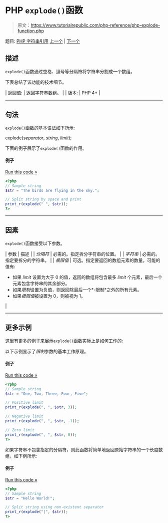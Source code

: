 # PHP `explode()`函数

> 原文：<https://www.tutorialrepublic.com/php-reference/php-explode-function.php>

题目: [PHP 字符串引用](php-string-functions.php) [上一个](php-echo-function.php) | [下一个](php-fprintf-function.php)

## 描述

`explode()`函数通过空格、逗号等分隔符将字符串分割成一个数组。

下表总结了该功能的技术细节。

| 返回值: | 返回字符串数组。 |
| 版本: | PHP 4+ |

* * *

## 句法

`explode()`函数的基本语法如下所示:

explode(*separator*, *string*, *limit*);

下面的例子展示了`explode()`函数的作用。

#### 例子

[Run this code »](../codelab.php?topic=php&file=explode-a-string-to-array "Run this code to view the output")

```php
<?php
// Sample string
$str = "The birds are flying in the sky.";

// Split string by space and print
print_r(explode(" ", $str));
?>
```

* * *

## 因素

`explode()`函数接受以下参数。

| 参数 | 描述 |
| *分隔符* | 必需的。指定拆分字符串的位置。 |
| *字符串* | 必需的。指定要拆分的字符串。 |
| *极限值* | 可选。指定要返回的数组元素的数量。可能的值有:

*   如果 *limit* 设置为大于 0 的值，返回的数组将包含最多 *limit* 个元素，最后一个元素包含字符串的其余部分。
*   如果*限制*设置为负值，则返回除最后一个*-限制*之外的所有元素。
*   如果*极限值*被设置为 0，则被视为 1。

 |

* * *

## 更多示例

这里有更多的例子来展示`explode()`函数实际上是如何工作的:

以下示例显示了*限制*参数的基本工作原理。

#### 例子

[Run this code »](../codelab.php?topic=php&file=passing-limit-parameter-to-explode "Run this code to view the output")

```php
<?php
// Sample string
$str = "One, Two, Three, Four, Five";

// Positive limit
print_r(explode(", ", $str, 3));

// Negative limit
print_r(explode(", ", $str, -1));

// Zero limit
print_r(explode(", ", $str, 0));
?>
```

如果字符串不包含指定的分隔符，则此函数将简单地返回原始字符串的一个长度数组，如下例所示:

#### 例子

[Run this code »](../codelab.php?topic=php&file=when-string-does-not-contain-the-specified-separator "Run this code to view the output")

```php
<?php
// Sample string
$str = "Hello World!";

// Split string using non-existent separator
print_r(explode("|", $str));
?>
```